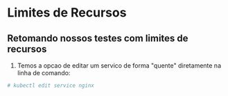 # Limites de Recursos

## Retomando nossos testes com limites de recursos

1.  Temos a opcao de editar um servico de forma "quente" diretamente na linha de comando:

```bash
# kubectl edit service nginx
```

